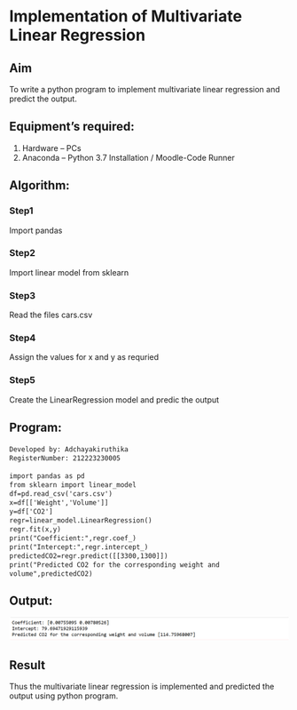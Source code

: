 # Implementation of Multivariate Linear Regression
## Aim
To write a python program to implement multivariate linear regression and predict the output.
## Equipment’s required:
1.	Hardware – PCs
2.	Anaconda – Python 3.7 Installation / Moodle-Code Runner
## Algorithm:
### Step1
Import pandas

### Step2
Import linear model from sklearn

### Step3
Read the files cars.csv

### Step4
Assign the values for x and y as requried

### Step5
Create the LinearRegression model and predic the output

## Program:
```
Developed by: Adchayakiruthika
RegisterNumber: 212223230005

import pandas as pd
from sklearn import linear_model
df=pd.read_csv('cars.csv')
x=df[['Weight','Volume']]
y=df['CO2']
regr=linear_model.LinearRegression()
regr.fit(x,y)
print("Coefficient:",regr.coef_)
print("Intercept:",regr.intercept_)
predictedCO2=regr.predict([[3300,1300]])
print("Predicted CO2 for the corresponding weight and volume",predictedCO2)

```
## Output:

![Alt text](p.png)

## Result
Thus the multivariate linear regression is implemented and predicted the output using python program.